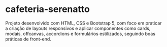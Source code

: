 # cafeteria-serenatto
Projeto desenvolvido com HTML, CSS e Bootstrap 5, com foco em praticar a criação de layouts responsivos e aplicar componentes como cards, modais, offcanvas, accordions e formulários estilizados, seguindo boas práticas de front-end.
